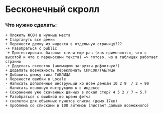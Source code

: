 # Бесконечный скролл

### Что нужно сделать:
    + Пложить ЖСОН в нужные места
    + Стартануть все демки
    + Перенести демку из индекса в отдельную страницу???
    -+ Разобраться с public
    -+ Протестировать базовые стили еще раз (как применяются, что с высотой и что с переносами текста) => готово, но в таблицах работает странно
    -+ Доделать скелетон (анимацию загрузки дефолтную!)
    + Доделать возможность переключать СПИСОК/ТАБЛИЦА
    + Добавить демку типа ТАБЛИЦА
    + Перенести ошибки в Locale
    - Написать дополенные инструкции ко всем демкам 10 2 9  / 2 = 90
    - Написать основную инструкцию к в индексе
    + Сохранение уже скачанных данных в локал стор? 4 5 2 / 7 = 5.7
    + Разобраться с ошибкой во время фетча
    + скелетон для объемных пунктов списка (демо 17кк)
    + проблема со списками в 100 айтемов (листают дальше возможного)